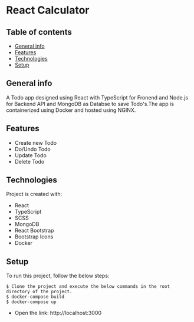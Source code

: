 # React Calculator
## Table of contents
* [General info](#general-info)
* [Features](#features)
* [Technologies](#technologies)
* [Setup](#setup)

## General info
A Todo app designed using React with TypeScript for Fronend and Node.js for Backend API and MongoDB as Databse to save Todo's.The app is containerized using Docker and hosted using NGINX.

## Features
- Create new Todo
- Do/Undo Todo
- Update Todo
- Delete Todo

## Technologies
Project is created with:
* React
* TypeScript
* SCSS
* MongoDB
* React Bootstrap
* Bootstrap Icons
* Docker
	
## Setup
To run this project, follow the below steps:

```
$ Clone the project and execute the below commands in the root directory of the project.
$ docker-compose build
$ docker-compose up
```
* Open the link: http://localhost:3000
